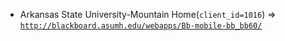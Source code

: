  - Arkansas State University-Mountain Home(`client_id=1016`) => [`http://blackboard.asumh.edu/webapps/Bb-mobile-bb_bb60/`](http://blackboard.asumh.edu/webapps/Bb-mobile-bb_bb60/)
